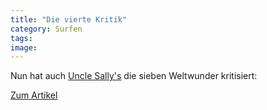 ```yaml
---
title: "Die vierte Kritik"
category: Surfen
tags: 
image: 
---
```


Nun hat auch [Uncle Sally's](http://www.sallys.net/) die sieben Weltwunder kritisiert:  

  

[Zum Artikel](http://www.sallys.net/Musik/Platten/Detail/74688/Misanthrop,Die+Sieben+Weltwunder/)